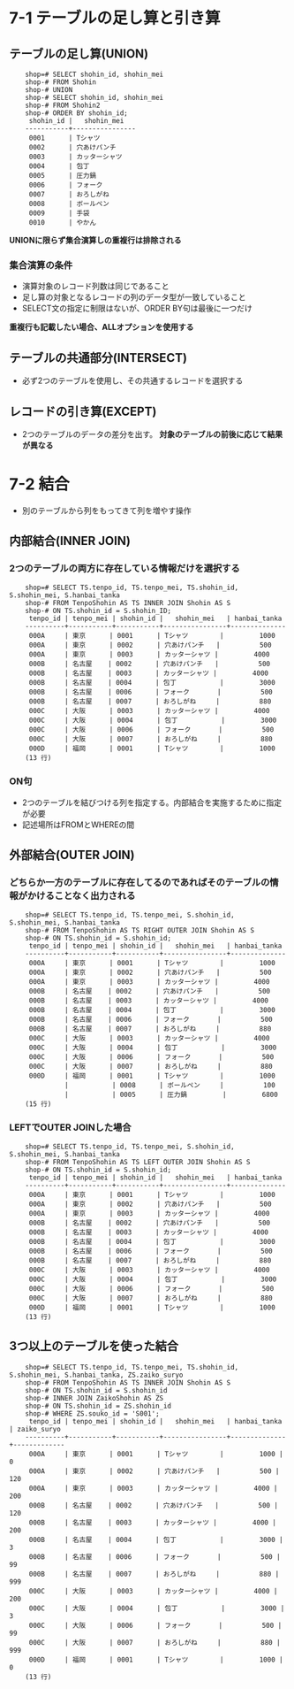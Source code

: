 # 7-1 テーブルの足し算と引き算

## テーブルの足し算(UNION)

        shop=# SELECT shohin_id, shohin_mei
        shop-# FROM Shohin
        shop-# UNION
        shop-# SELECT shohin_id, shohin_mei
        shop-# FROM Shohin2
        shop-# ORDER BY shohin_id;
         shohin_id |   shohin_mei
        -----------+----------------
         0001      | Tシャツ
         0002      | 穴あけパンチ
         0003      | カッターシャツ
         0004      | 包丁
         0005      | 圧力鍋
         0006      | フォーク
         0007      | おろしがね
         0008      | ボールペン
         0009      | 手袋
         0010      | やかん
   
**UNIONに限らず集合演算しの重複行は排除される**

### 集合演算の条件
- 演算対象のレコード列数は同じであること
- 足し算の対象となるレコードの列のデータ型が一致していること
- SELECT文の指定に制限はないが、ORDER BY句は最後に一つだけ

**重複行も記載したい場合、ALLオプションを使用する**

## テーブルの共通部分(INTERSECT)
- 必ず2つのテーブルを使用し、その共通するレコードを選択する

## レコードの引き算(EXCEPT)
- 2つのテーブルのデータの差分を出す。
**対象のテーブルの前後に応じて結果が異なる**


# 7-2 結合
- 別のテーブルから列をもってきて列を増やす操作

## 内部結合(INNER JOIN)
### 2つのテーブルの両方に存在している情報だけを選択する

        shop=# SELECT TS.tenpo_id, TS.tenpo_mei, TS.shohin_id, S.shohin_mei, S.hanbai_tanka
        shop-# FROM TenpoShohin AS TS INNER JOIN Shohin AS S
        shop-# ON TS.shohin_id = S.shohin_ID;
         tenpo_id | tenpo_mei | shohin_id |   shohin_mei   | hanbai_tanka
        ----------+-----------+-----------+----------------+--------------
         000A     | 東京      | 0001      | Tシャツ        |         1000
         000A     | 東京      | 0002      | 穴あけパンチ   |          500
         000A     | 東京      | 0003      | カッターシャツ |         4000
         000B     | 名古屋    | 0002      | 穴あけパンチ   |          500
         000B     | 名古屋    | 0003      | カッターシャツ |         4000
         000B     | 名古屋    | 0004      | 包丁           |         3000
         000B     | 名古屋    | 0006      | フォーク       |          500
         000B     | 名古屋    | 0007      | おろしがね     |          880
         000C     | 大阪      | 0003      | カッターシャツ |         4000
         000C     | 大阪      | 0004      | 包丁           |         3000
         000C     | 大阪      | 0006      | フォーク       |          500
         000C     | 大阪      | 0007      | おろしがね     |          880
         000D     | 福岡      | 0001      | Tシャツ        |         1000
        (13 行)

### ON句
- 2つのテーブルを結びつける列を指定する。内部結合を実施するために指定が必要
- 記述場所はFROMとWHEREの間


## 外部結合(OUTER JOIN)
### どちらか一方のテーブルに存在してるのであればそのテーブルの情報がかけることなく出力される

        shop=# SELECT TS.tenpo_id, TS.tenpo_mei, S.shohin_id, S.shohin_mei, S.hanbai_tanka
        shop-# FROM TenpoShohin AS TS RIGHT OUTER JOIN Shohin AS S
        shop-# ON TS.shohin_id = S.shohin_id;
         tenpo_id | tenpo_mei | shohin_id |   shohin_mei   | hanbai_tanka
        ----------+-----------+-----------+----------------+--------------
         000A     | 東京      | 0001      | Tシャツ        |         1000
         000A     | 東京      | 0002      | 穴あけパンチ   |          500
         000A     | 東京      | 0003      | カッターシャツ |         4000
         000B     | 名古屋    | 0002      | 穴あけパンチ   |          500
         000B     | 名古屋    | 0003      | カッターシャツ |         4000
         000B     | 名古屋    | 0004      | 包丁           |         3000
         000B     | 名古屋    | 0006      | フォーク       |          500
         000B     | 名古屋    | 0007      | おろしがね     |          880
         000C     | 大阪      | 0003      | カッターシャツ |         4000
         000C     | 大阪      | 0004      | 包丁           |         3000
         000C     | 大阪      | 0006      | フォーク       |          500
         000C     | 大阪      | 0007      | おろしがね     |          880
         000D     | 福岡      | 0001      | Tシャツ        |         1000
                  |           | 0008      | ボールペン     |          100
                  |           | 0005      | 圧力鍋         |         6800
        (15 行)

### LEFTでOUTER JOINした場合

        shop=# SELECT TS.tenpo_id, TS.tenpo_mei, S.shohin_id, S.shohin_mei, S.hanbai_tanka
        shop-# FROM TenpoShohin AS TS LEFT OUTER JOIN Shohin AS S
        shop-# ON TS.shohin_id = S.shohin_id;
         tenpo_id | tenpo_mei | shohin_id |   shohin_mei   | hanbai_tanka
        ----------+-----------+-----------+----------------+--------------
         000A     | 東京      | 0001      | Tシャツ        |         1000
         000A     | 東京      | 0002      | 穴あけパンチ   |          500
         000A     | 東京      | 0003      | カッターシャツ |         4000
         000B     | 名古屋    | 0002      | 穴あけパンチ   |          500
         000B     | 名古屋    | 0003      | カッターシャツ |         4000
         000B     | 名古屋    | 0004      | 包丁           |         3000
         000B     | 名古屋    | 0006      | フォーク       |          500
         000B     | 名古屋    | 0007      | おろしがね     |          880
         000C     | 大阪      | 0003      | カッターシャツ |         4000
         000C     | 大阪      | 0004      | 包丁           |         3000
         000C     | 大阪      | 0006      | フォーク       |          500
         000C     | 大阪      | 0007      | おろしがね     |          880
         000D     | 福岡      | 0001      | Tシャツ        |         1000
        (13 行)

## 3つ以上のテーブルを使った結合

        shop=# SELECT TS.tenpo_id, TS.tenpo_mei, TS.shohin_id, S.shohin_mei, S.hanbai_tanka, ZS.zaiko_suryo
        shop-# FROM TenpoShohin AS TS INNER JOIN Shohin AS S
        shop-# ON TS.shohin_id = S.shohin_id
        shop-# INNER JOIN ZaikoShohin AS ZS
        shop-# ON TS.shohin_id = ZS.shohin_id
        shop-# WHERE ZS.souko_id = 'S001';
         tenpo_id | tenpo_mei | shohin_id |   shohin_mei   | hanbai_tanka | zaiko_suryo
        ----------+-----------+-----------+----------------+--------------+-------------
         000A     | 東京      | 0001      | Tシャツ        |         1000 |           0
         000A     | 東京      | 0002      | 穴あけパンチ   |          500 |         120
         000A     | 東京      | 0003      | カッターシャツ |         4000 |         200
         000B     | 名古屋    | 0002      | 穴あけパンチ   |          500 |         120
         000B     | 名古屋    | 0003      | カッターシャツ |         4000 |         200
         000B     | 名古屋    | 0004      | 包丁           |         3000 |           3
         000B     | 名古屋    | 0006      | フォーク       |          500 |          99
         000B     | 名古屋    | 0007      | おろしがね     |          880 |         999
         000C     | 大阪      | 0003      | カッターシャツ |         4000 |         200
         000C     | 大阪      | 0004      | 包丁           |         3000 |           3
         000C     | 大阪      | 0006      | フォーク       |          500 |          99
         000C     | 大阪      | 0007      | おろしがね     |          880 |         999
         000D     | 福岡      | 0001      | Tシャツ        |         1000 |           0
        (13 行)
